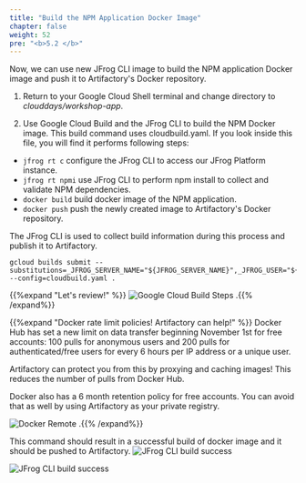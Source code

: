 ```yaml
---
title: "Build the NPM Application Docker Image"
chapter: false
weight: 52
pre: "<b>5.2 </b>"
---
```


Now, we can use new JFrog CLI image to build the NPM application Docker image and push it to Artifactory's Docker repository.

1. Return to your Google Cloud Shell terminal and change directory to _clouddays/workshop-app_.

2. Use Google Cloud Build and the JFrog CLI to build the NPM Docker image. This build command uses cloudbuild.yaml. If you look inside this file, you will find it performs following steps:

- `jfrog rt c` configure the JFrog CLI to access our JFrog Platform instance.
- `jfrog rt npmi` use JFrog CLI to perform npm install to collect and validate NPM dependencies. 
- `docker build` build docker image of the NPM application.
- `docker push` push the newly created image to Artifactory's Docker repository.

The JFrog CLI is used to collect build information during this process and publish it to Artifactory.

```
gcloud builds submit --substitutions=_JFROG_SERVER_NAME="${JFROG_SERVER_NAME}",_JFROG_USER="${JFROG_USER}",_JFROG_API_KEY="${JFROG_API_KEY}" --config=cloudbuild.yaml .
```

{{%expand "Let's review!" %}}
![Google Cloud Build Steps](/images/google-cloud-build-steps.png)
.{{% /expand%}}

{{%expand "Docker rate limit policies! Artifactory can help!" %}}
Docker Hub has set a new limit on data transfer beginning November 1st for free accounts: 100 pulls for anonymous users and 200 pulls for authenticated/free users for every 6 hours per IP address or a unique user.

Artifactory can protect you from this by proxying and caching images! This reduces the number of pulls from Docker Hub.

Docker also has a 6 month retention policy for free accounts. You can avoid that as well by using Artifactory as your private registry.

![Docker Remote](/images/docker-remote.png)
.{{% /expand%}}

This command should result in a successful build of docker image and it should be pushed to Artifactory. 
![JFrog CLI build success](/images/gcp/build2_success1.png)

![JFrog CLI build success](/images/gcp/build2_success2.png)



